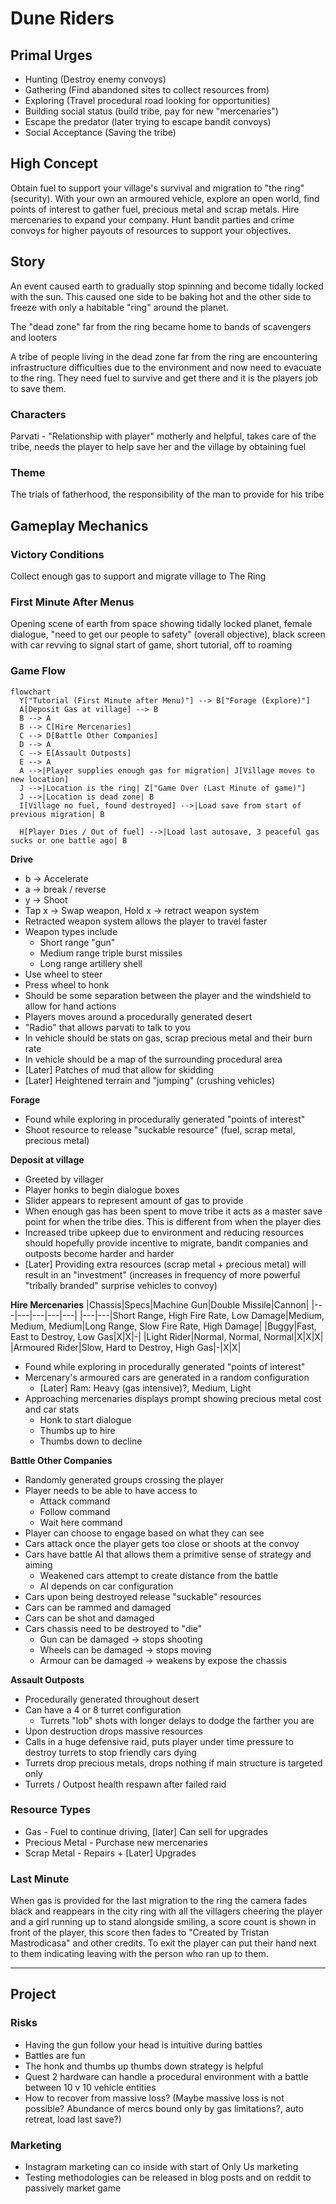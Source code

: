 # Dune Riders

## Primal Urges

- Hunting (Destroy enemy convoys)
- Gathering (Find abandoned sites to collect resources from)
- Exploring (Travel procedural road looking for opportunities)
- Building social status (build tribe, pay for new "mercenaries")
- Escape the predator (later trying to escape bandit convoys)
- Social Acceptance (Saving the tribe)

## High Concept

Obtain fuel to support your village's survival and migration to "the ring" (security). With your own an armoured vehicle, explore an open world, find points of interest to gather fuel, precious metal and scrap metals. Hire mercenaries to expand your company. Hunt bandit parties and crime convoys for higher payouts of resources to support your objectives.

## Story

An event caused earth to gradually stop spinning and become tidally locked with the sun. This caused one side to be baking hot and the other side to freeze with only a habitable "ring" around the planet.

The "dead zone" far from the ring became home to bands of scavengers and looters

A tribe of people living in the dead zone far from the ring are encountering infrastructure difficulties due to the environment and now need to evacuate to the ring. They need fuel to survive and get there and it is the players job to save them.

### Characters

Parvati - "Relationship with player" motherly and helpful, takes care of the tribe, needs the player to help save her and the village by obtaining fuel

### Theme

The trials of fatherhood, the responsibility of the man to provide for his tribe

## Gameplay Mechanics

### Victory Conditions

Collect enough gas to support and migrate village to The Ring

### First Minute After Menus

Opening scene of earth from space showing tidally locked planet, female dialogue, "need to get our people to safety" (overall objective), black screen with car revving to signal start of game, short tutorial, off to roaming

### Game Flow

```mermaid
flowchart
  Y["Tutorial (First Minute after Menu)"] --> B["Forage (Explore)"]
  A[Deposit Gas at village] --> B
  B --> A
  B --> C[Hire Mercenaries]
  C --> D[Battle Other Companies]
  D --> A
  C --> E[Assault Outposts]
  E --> A
  A -->|Player supplies enough gas for migration| J[Village moves to new location]
  J -->|Location is the ring| Z["Game Over (Last Minute of game)"]
  J -->|Location is dead zone| B
  I[Village no fuel, found destroyed] -->|Load save from start of previous migration| B

  H[Player Dies / Out of fuel] -->|Load last autosave, 3 peaceful gas sucks or one battle ago| B
```

**Drive**
- b -> Accelerate
- a -> break / reverse
- y -> Shoot
- Tap x -> Swap weapon, Hold x -> retract weapon system
- Retracted weapon system allows the player to travel faster
- Weapon types include
  - Short range "gun"
  - Medium range triple burst missiles
  - Long range artillery shell
- Use wheel to steer
- Press wheel to honk
- Should be some separation between the player and the windshield to allow for hand actions
- Players moves around a procedurally generated desert
- "Radio" that allows parvati to talk to you
- In vehicle should be stats on gas, scrap precious metal and their burn rate
- In vehicle should be a map of the surrounding procedural area
- [Later] Patches of mud that allow for skidding
- [Later] Heightened terrain and "jumping" (crushing vehicles)

**Forage**
- Found while exploring in procedurally generated "points of interest"
- Shoot resource to release "suckable resource" (fuel, scrap metal, precious metal)

**Deposit at village**
- Greeted by villager
- Player honks to begin dialogue boxes
- Slider appears to represent amount of gas to provide
- When enough gas has been spent to move tribe it acts as a master save point for when the tribe dies. This is different from when the player dies
- Increased tribe upkeep due to environment and reducing resources should hopefully provide incentive to migrate, bandit companies and outposts become harder and harder
- [Later] Providing extra resources (scrap metal + precious metal) will result in an "investment" (increases in frequency of more powerful "tribally branded" surprise vehicles to convoy)

**Hire Mercenaries**
|Chassis|Specs|Machine Gun|Double Missile|Cannon|
|---|---|---|---|---|
|---|---|Short Range, High Fire Rate, Low Damage|Medium, Medium, Medium|Long Range, Slow Fire Rate, High Damage|
|Buggy|Fast, East to Destroy, Low Gas|X|X|-|
|Light Rider|Normal, Normal, Normal|X|X|X|
|Armoured Rider|Slow, Hard to Destroy, High Gas|-|X|X|

- Found while exploring in procedurally generated "points of interest"
- Mercenary's armoured cars are generated in a random configuration
  - [Later] Ram: Heavy (gas intensive)?, Medium, Light
- Approaching mercenaries displays prompt showing precious metal cost and car stats
  - Honk to start dialogue
  - Thumbs up to hire
  - Thumbs down to decline

**Battle Other Companies**
- Randomly generated groups crossing the player
- Player needs to be able to have access to
  - Attack command
  - Follow command
  - Wait here command
- Player can choose to engage based on what they can see
- Cars attack once the player gets too close or shoots at the convoy
- Cars have battle AI that allows them a primitive sense of strategy and aiming
  - Weakened cars attempt to create distance from the battle
  - AI depends on car configuration
- Cars upon being destroyed release "suckable" resources
- Cars can be rammed and damaged
- Cars can be shot and damaged
- Cars chassis need to be destroyed to "die"
  - Gun can be damaged -> stops shooting
  - Wheels can be damaged -> stops moving
  - Armour can be damaged -> weakens by expose the chassis

**Assault Outposts**
- Procedurally generated throughout desert
- Can have a 4 or 8 turret configuration
  - Turrets "lob" shots with longer delays to dodge the farther you are
- Upon destruction drops massive resources
- Calls in a huge defensive raid, puts player under time pressure to destroy turrets to stop friendly cars dying
- Turrets drop precious metals, drops nothing if main structure is targeted only
- Turrets / Outpost health respawn after failed raid

### Resource Types

- Gas - Fuel to continue driving, [later] Can sell for upgrades
- Precious Metal - Purchase new mercenaries
- Scrap Metal - Repairs + [Later] Upgrades

### Last Minute

When gas is provided for the last migration to the ring the camera fades black and reappears in the city ring with all the villagers cheering the player and a girl running up to stand alongside smiling, a score count is shown in front of the player, this score then fades to "Created by Tristan Mastrodicasa" and other credits. To exit the player can put their hand next to them indicating leaving with the person who ran up to them.


---

## Project

### Risks

- Having the gun follow your head is intuitive during battles
- Battles are fun
- The honk and thumbs up thumbs down strategy is helpful
- Quest 2 hardware can handle a procedural environment with a battle between 10 v 10 vehicle entities
- How to recover from massive loss? (Maybe massive loss is not possible? Abundance of mercs bound only by gas limitations?, auto retreat, load last save?)

### Marketing

- Instagram marketing can co inside with start of Only Us marketing
- Testing methodologies can be released in blog posts and on reddit to passively market game 